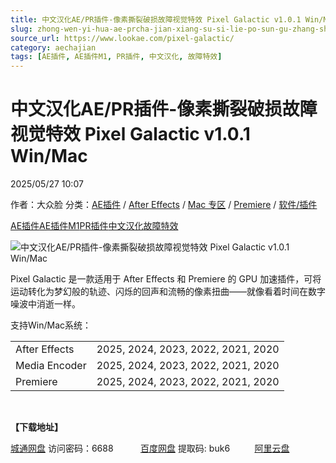 ```yaml
---
title: 中文汉化AE/PR插件-像素撕裂破损故障视觉特效 Pixel Galactic v1.0.1 Win/Mac
slug: zhong-wen-yi-hua-ae-prcha-jian-xiang-su-si-lie-po-sun-gu-zhang-shi-jue-te-xiao-pixel-galactic-v1-0-1-win-mac
source_url: https://www.lookae.com/pixel-galactic/
category: aechajian
tags: [AE插件, AE插件M1, PR插件, 中文汉化, 故障特效]
---
```

# 中文汉化AE/PR插件-像素撕裂破损故障视觉特效 Pixel Galactic v1.0.1 Win/Mac

2025/05/27 10:07

作者：大众脸
分类：[AE插件](https://www.lookae.com/after-effects/aechajian/) / [After Effects](https://www.lookae.com/after-effects/) / [Mac 专区](https://www.lookae.com/mac-osx/) / [Premiere](https://www.lookae.com/qitarjcj/premierezy/) / [软件/插件](https://www.lookae.com/qitarjcj/)

[AE插件](https://www.lookae.com/tag/ae%e6%8f%92%e4%bb%b6/)[AE插件M1](https://www.lookae.com/tag/aem1/)[PR插件](https://www.lookae.com/tag/pr%e6%8f%92%e4%bb%b6/)[中文汉化](https://www.lookae.com/tag/%e4%b8%ad%e6%96%87%e6%b1%89%e5%8c%96/)[故障特效](https://www.lookae.com/tag/%e6%95%85%e9%9a%9c%e7%89%b9%e6%95%88/)

![中文汉化AE/PR插件-像素撕裂破损故障视觉特效 Pixel Galactic v1.0.1 Win/Mac](https://www.lookae.com/wp-content/uploads/2025/05/Pixel-Galactic-.jpg "中文汉化AE/PR插件-像素撕裂破损故障视觉特效 Pixel Galactic v1.0.1 Win/Mac-LookAE.com")

Pixel Galactic 是一款适用于 After Effects 和 Premiere 的 GPU 加速插件，可将运动转化为梦幻般的轨迹、闪烁的回声和流畅的像素扭曲——就像看着时间在数字噪波中消逝一样。

支持Win/Mac系统：

|  |  |
| --- | --- |
| After Effects | 2025, 2024, 2023, 2022, 2021, 2020 |
| Media Encoder | 2025, 2024, 2023, 2022, 2021, 2020 |
| Premiere | 2025, 2024, 2023, 2022, 2021, 2020 |

[﻿﻿﻿](http://cloud.video.taobao.com/play/u/null/p/1/e/6/t/1/520749856422.mp4)

**【下载地址】**

[城通网盘](https://url70.ctfile.com/f/2827370-1508784061-6fdb00?p=4431) 访问密码：6688           [百度网盘](https://pan.baidu.com/s/1otPzeHmbLOF81xjYezko5Q?pwd=buk6) 提取码: buk6          [阿里云盘](https://www.alipan.com/s/vNKkSJJxugR)
